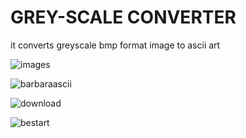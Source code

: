 # GREY-SCALE CONVERTER 
it converts greyscale bmp format image to ascii art


![images](https://github.com/user-attachments/assets/7d6ffdc3-2027-4706-9df1-4e95aa42391c)


![barbaraascii](https://github.com/user-attachments/assets/3cdf2fbc-94cd-4c1a-99cf-e4fbd1ad2410)


![download](https://github.com/user-attachments/assets/d01efd29-55eb-488a-97a3-681cb234165f)

![bestart](https://github.com/user-attachments/assets/7503c2f2-9e5b-4633-9b13-6cc67206aefc)
